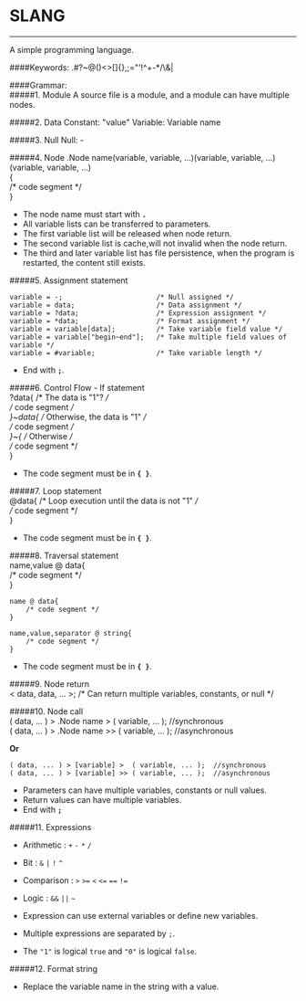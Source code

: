 ﻿# SLANG 
***
 A simple programming language. 

####Keywords:
    .#?~@()<>[]{},;=\"'!^+-*/\\&|


####Grammar:  
#####1. Module
    A source file is a module, and a module can have multiple nodes.

#####2. Data
    Constant: "value"
    Variable: Variable name

#####3. Null
    Null: -

#####4. Node
    .Node name(variable, variable, ...)(variable, variable, ...)(variable, variable, ...)  
    {  
        /* code segment */  
    }  
* The node name must start with __`.`__
* All variable lists can be transferred to parameters.
* The first variable list will be released when node return.
* The second variable list is cache,will not invalid when the node return.
* The third and later variable list has file persistence, when the program is restarted, the content still exists.  

#####5. Assignment statement  
    
    variable = -;                       /* Null assigned */  
    variable = data;                    /* Data assignment */  
    variable = ?data;                   /* Expression assignment */  
    variable = *data;                   /* Format assignment */  
    variable = variable[data];          /* Take variable field value */  
    variable = variable["begin~end"];   /* Take multiple field values of variable */  
    variable = #variable;               /* Take variable length */  
    

* End with __`;`__.
    
#####6. Control Flow - If statement  
    ?data{  /* The data is "1"? */  
        /* code segment */  
    }~data{ /* Otherwise, the data is "1" */  
        /* code segment */  
    }~{     /* Otherwise */  
        /* code segment */  
    }  
    
* The code segment must be in __`{ }`__.
    
#####7. Loop statement  
    @data{  /* Loop execution until the data is not "1" */  
        /* code segment */  
    }  
    
* The code segment must be in __`{ }`__.

#####8. Traversal statement   
    name,value @ data{  
        /* code segment */  
    }  
    
    name @ data{  
        /* code segment */  
    }  
    
    name,value,separator @ string{  
        /* code segment */  
    }  
* The code segment must be in __`{ }`__.
    
#####9. Node return   
    < data, data, ... >; /* Can return multiple variables, constants, or null */

#####10. Node call   
    ( data, ... ) > .Node name >  ( variable, ... );  //synchronous  
    ( data, ... ) > .Node name >> ( variable, ... );  //asynchronous  

__Or__

    ( data, ... ) > [variable] >  ( variable, ... );  //synchronous  
    ( data, ... ) > [variable] >> ( variable, ... );  //asynchronous  

* Parameters can have multiple variables, constants or null values.  
* Return values can have multiple variables.  
* End with __`;`__  

#####11. Expressions
* Arithmetic : `+` `-` `*` `/`
* Bit : `&` `|` `!` `^`
* Comparison : `>` `>=` `<` `<=` `==` `!=`
* Logic : `&&` `||` `~`

* Expression can use external variables or define new variables. 
* Multiple expressions are separated by `;`.
* The `"1"` is logical `true` and `"0"` is logical `false`.

#####12. Format string  
* Replace the variable name in the string with a value.
